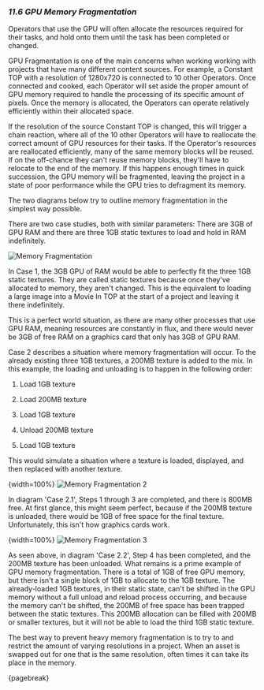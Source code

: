 
### *11.6 GPU Memory Fragmentation*

Operators that use the GPU will often allocate the resources required for their tasks, and hold onto them until the task has been completed or changed.

GPU Fragmentation is one of the main concerns when working working with projects that have many different content sources. For example, a Constant TOP with a resolution of 1280x720 is connected to 10 other Operators. Once connected and cooked, each Operator will set aside the proper amount of GPU memory required to handle the processing of its specific amount of pixels. Once the memory is allocated, the Operators can operate relatively efficiently within their allocated space.

If the resolution of the source Constant TOP is changed, this will trigger a chain reaction, where all of the 10 other Operators will have to reallocate the correct amount of GPU resources for their tasks. If the Operator's resources are reallocated efficiently, many of the same memory blocks will be reused. If on the off-chance they can't reuse memory blocks, they'll have to relocate to the end of the memory. If this happens enough times in quick succession, the GPU memory will be fragmented, leaving the project in a state of poor performance while the GPU tries to defragment its memory.

The two diagrams below try to outline memory fragmentation in the simplest way possible.

There are two case studies, both with similar parameters: There are 3GB of GPU RAM and there are three 1GB static textures to load and hold in RAM indefinitely.

![Memory Fragmentation](../img/11.6/memory-frag-1.png)

In Case 1, the 3GB GPU of RAM would be able to perfectly fit the three 1GB static textures. They are called static textures because once they've allocated to memory, they aren't changed. This is the equivalent to loading a large image into a Movie In TOP at the start of a project and leaving it there indefinitely.

This is a perfect world situation, as there are many other processes that use GPU RAM, meaning resources are constantly in flux, and there would never be 3GB of free RAM on a graphics card that only has 3GB of GPU RAM.

Case 2 describes a situation where memory fragmentation will occur. To the already existing three 1GB textures, a 200MB texture is added to the mix. In this example, the loading and unloading is to happen in the following order:

1. Load 1GB texture

2. Load 200MB texture

3. Load 1GB texture

4. Unload 200MB texture

5. Load 1GB texture


This would simulate a situation where a texture is loaded, displayed, and then replaced with another texture. 

{width=100%}
![Memory Fragmentation 2](../img/11.6/memory-frag-2.png)

In diagram 'Case 2.1', Steps 1 through 3 are completed, and there is 800MB free. At first glance, this might seem perfect, because if the 200MB texture is unloaded, there would be 1GB of free space for the final texture. Unfortunately, this isn't how graphics cards work.

{width=100%}
![Memory Fragmentation 3](../img/11.6/memory-frag-3.png)

As seen above, in diagram 'Case 2.2', Step 4 has been completed, and the 200MB texture has been unloaded. What remains is a prime example of GPU memory fragmentation. There is a total of 1GB of free GPU memory, but there isn't a single block of 1GB to allocate to the 1GB texture. The already-loaded 1GB textures, in their static state, can't be shifted in the GPU memory without a full unload and reload process occurring, and because the memory can't be shifted, the 200MB of free space has been trapped between the static textures. This 200MB allocation can be filled with 200MB or smaller textures, but it will not be able to load the third 1GB static texture.

The best way to prevent heavy memory fragmentation is to try to and restrict the amount of varying resolutions in a project. When an asset is swapped out for one that is the same resolution, often times it can take its place in the memory.

{pagebreak}
